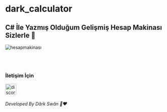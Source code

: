 # dark_calculator

<h2 > C# İle Yazmış Olduğum Gelişmiş Hesap Makinası Sizlerle 👋 </h2>

![hesapmakinası](https://www.hizliresim.com/oqfd0qv)

<br> 

<br>

<h3> İletişim İçin </h3>
<a href="https://discord.gg/r3kAGxK7FV" target="_blank"> <img src="https://i.hizliresim.com/d48n7mk." alt="discord" width="35" height="35"/> </a>

<br>

<h6>Developed By Dârk Swân  👋❤️</h6>


